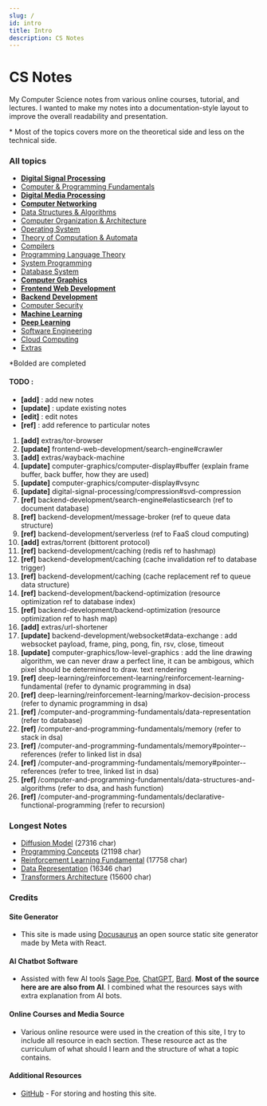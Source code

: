 ```yaml
---
slug: /
id: intro
title: Intro
description: CS Notes
---
```


# CS Notes

My Computer Science notes from various online courses, tutorial, and lectures. I wanted to make my notes into a documentation-style layout to improve the overall readability and presentation.

\* Most of the topics covers more on the theoretical side and less on the technical side.

### All topics

- **[Digital Signal Processing](digital-signal-processing)**
- [Computer & Programming Fundamentals](computer-and-programming-fundamentals)
- **[Digital Media Processing](digital-media-processing)**
- **[Computer Networking](computer-networking)**
- [Data Structures & Algorithms](data-structures-and-algorithms)
- [Computer Organization & Architecture](computer-organization-and-architecture)
- [Operating System](operating-system)
- [Theory of Computation & Automata](theory-of-computation-and-automata)
- [Compilers](compilers)
- [Programming Language Theory](programming-language-theory)
- [System Programming](system-programming)
- [Database System](database-system)
- **[Computer Graphics](computer-graphics)**
- **[Frontend Web Development](frontend-web-development)**
- **[Backend Development](backend-development)**
- [Computer Security](computer-security)
- **[Machine Learning](machine-learning)**
- **[Deep Learning](deep-learning)**
- [Software Engineering](software-engineering)
- [Cloud Computing](cloud-computing)
- [Extras](extras)

\*Bolded are completed

#### TODO :

- **[add]** : add new notes
- **[update]** : update existing notes
- **[edit]** : edit notes
- **[ref]** : add reference to particular notes

1. **[add]** extras/tor-browser
2. **[update]** frontend-web-development/search-engine#crawler
3. **[add]** extras/wayback-machine
4. **[update]** computer-graphics/computer-display#buffer (explain frame buffer, back buffer, how they are used)
5. **[update]** computer-graphics/computer-display#vsync
6. **[update]** digital-signal-processing/compression#svd-compression
7. **[ref]** backend-development/search-engine#elasticsearch (ref to document database)
8. **[ref]** backend-development/message-broker (ref to queue data structure)
9. **[ref]** backend-development/serverless (ref to FaaS cloud computing)
10. **[add]** extras/torrent (bittorent protocol)
11. **[ref]** backend-development/caching (redis ref to hashmap)
12. **[ref]** backend-development/caching (cache invalidation ref to database trigger)
13. **[ref]** backend-development/caching (cache replacement ref to queue data structure)
14. **[ref]** backend-development/backend-optimization (resource optimization ref to database index)
15. **[ref]** backend-development/backend-optimization (resource optimization ref to hash map)
16. **[add]** extras/url-shortener
17. **[update]** backend-development/websocket#data-exchange : add websocket payload, frame, ping, pong, fin, rsv, close, timeout
18. **[update]** computer-graphics/low-level-graphics : add the line drawing algorithm, we can never draw a perfect line, it can be ambigous, which pixel should be determined to draw. text rendering
19. **[ref]** deep-learning/reinforcement-learning/reinforcement-learning-fundamental (refer to dynamic programming in dsa)
20. **[ref]** deep-learning/reinforcement-learning/markov-decision-process (refer to dynamic programming in dsa)
21. **[ref]** /computer-and-programming-fundamentals/data-representation (refer to database)
22. **[ref]** /computer-and-programming-fundamentals/memory (refer to stack in dsa)
23. **[ref]** /computer-and-programming-fundamentals/memory#pointer--references (refer to linked list in dsa)
24. **[ref]** /computer-and-programming-fundamentals/memory#pointer--references (refer to tree, linked list in dsa)
25. **[ref]** /computer-and-programming-fundamentals/data-structures-and-algorithms (refer to dsa, and hash function)
26. **[ref]** /computer-and-programming-fundamentals/declarative-functional-programming (refer to recursion)

### Longest Notes

- [Diffusion Model](deep-learning/diffusion-model) (27316 char)
- [Programming Concepts](computer-and-programming-fundamentals/programming-concepts) (21198 char)
- [Reinforcement Learning Fundamental](deep-learning/reinforcement-learning/reinforcement-learning-fundamental) (17758 char)
- [Data Representation](computer-and-programming-fundamentals/data-representation) (16346 char)
- [Transformers Architecture](deep-learning/transformers/transformers-architecture) (15600 char)

### Credits

#### Site Generator

- This site is made using [Docusaurus](https://docusaurus.io/) an open source static site generator made by Meta with React.

#### AI Chatbot Software

- Assisted with few AI tools [Sage Poe](https://poe.com), [ChatGPT](https://chat.openai.com/), [Bard](https://bard.google.com/). **Most of the source here are are also from AI**. I combined what the resources says with extra explanation from AI bots.

#### Online Courses and Media Source

- Various online resource were used in the creation of this site, I try to include all resource in each section. These resource act as the curriculum of what should I learn and the structure of what a topic contains.

#### Additional Resources

- [GitHub](https://github.com/) - For storing and hosting this site.
